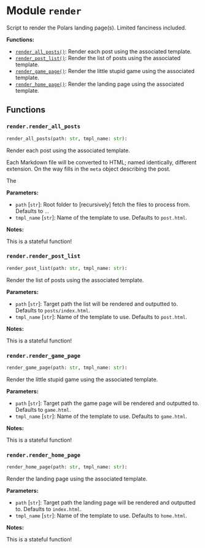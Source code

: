 # Module `render`

Script to render the Polars landing page(s). Limited fanciness included.

**Functions:**

* [`render_all_posts()`](#renderrender_all_posts): Render each post using the associated template.
* [`render_post_list()`](#renderrender_post_list): Render the list of posts using the associated template.
* [`render_game_page()`](#renderrender_game_page): Render the little stupid game using the associated template.
* [`render_home_page()`](#renderrender_home_page): Render the landing page using the associated template.

## Functions

### `render.render_all_posts`

```python
render_all_posts(path: str, tmpl_name: str):
```

Render each post using the associated template.

Each Markdown file will be converted to HTML; named identically, different
extension. On the way fills in the `meta` object describing the post.

The

**Parameters:**

* `path` [`str`]: Root folder to [recursively] fetch the files to process from. Defaults to `.`.
* `tmpl_name` [`str`]: Name of the template to use. Defaults to `post.html`.

**Notes:**

This is a stateful function!

### `render.render_post_list`

```python
render_post_list(path: str, tmpl_name: str):
```

Render the list of posts using the associated template.

**Parameters:**

* `path` [`str`]: Target path the list will be rendered and outputted to. Defaults to
    `posts/index.html`.
* `tmpl_name` [`str`]: Name of the template to use. Defaults to `post.html`.

**Notes:**

This is a stateful function!

### `render.render_game_page`

```python
render_game_page(path: str, tmpl_name: str):
```

Render the little stupid game using the associated template.

**Parameters:**

* `path` [`str`]: Target path the game page will be rendered and outputted to. Defaults to
    `game.html`.
* `tmpl_name` [`str`]: Name of the template to use. Defaults to `game.html`.

**Notes:**

This is a stateful function!

### `render.render_home_page`

```python
render_home_page(path: str, tmpl_name: str):
```

Render the landing page using the associated template.

**Parameters:**

* `path` [`str`]: Target path the landing page will be rendered and outputted to. Defaults to
    `index.html`.
* `tmpl_name` [`str`]: Name of the template to use. Defaults to `home.html`.

**Notes:**

This is a stateful function!
